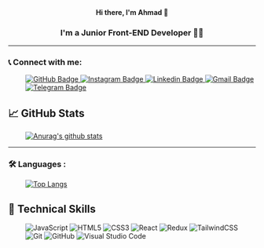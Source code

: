 <br>
<h4 align="center">
Hi there, I'm Ahmad 👋
</h4>

<h3 align="center">
I'm a Junior Front-END Developer  👨‍💻
</h3>

<!-- <hr style="height:1px">

<div align="center">
  <img src="https://s2.uupload.ir/files/rear-view-programmer-working-all-night-long_1d.jpg" width="700"/>
</div> -->

---


### 📞 Connect with me:


<div style="padding-left:35px" id="badges">
    
  <a href="https://github.com/ahmad-karimigorji">
    <img src="https://img.shields.io/badge/GitHub-black?style=for-the-badge&logo=GitHub&logoColor=white" alt="GitHub Badge"/>
  </a>
  <a href="https://www.instagram.com/ahmad.karimi.gorji">
    <img src="https://img.shields.io/badge/Instagram-D14836?style=for-the-badge&logo=Instagram&logoColor=white" alt="Instagram Badge"/>
  </a>
  <a href="#">
    <img src="https://img.shields.io/badge/Linkedin-blue?style=for-the-badge&logo=Linkedin&logoColor=white" alt="Linkedin Badge"/>
  </a>
  <a href="mailto:ahmad77karimigorji@gmail.com">
    <img src="https://img.shields.io/badge/Gmail-D14836?style=for-the-badge&logo=Gmail&logoColor=white" alt="Gmail Badge"/>
  </a>
  <a href="https://t.me/Karimigorji">
    <img src="https://img.shields.io/badge/Telegram-blue?style=for-the-badge&logo=Telegram&logoColor=white" alt="Telegram Badge"/>
  </a>
    
</div>



## 📈 GitHub Stats

<div style="padding-left:35px">

[![Anurag's github stats](https://github-readme-stats.vercel.app/api?username=ahmad-karimigorji&show_icons=true&bg_color=00000000)](https://github.com/ahmad-karimigorji)
</div>

<!-- [![Visitors](https://visitor-badge.glitch.me/badge?page_id=ahmad-karimigorji.ahmad-karimigorji)]() -->

---


### :hammer_and_wrench: Languages :

<div style="padding-left:35px">

[![Top Langs](https://github-readme-stats.vercel.app/api/top-langs/?username=ahmad-karimigorji&layout=compact)](https://github.com/ahmad-karimigorji)
</div>

## 💼 Technical Skills

<div style="padding-left:35px">

![JavaScript](https://img.shields.io/badge/javascript-%23323330.svg?style=for-the-badge&logo=javascript&logoColor=%23F7DF1E) ![HTML5](https://img.shields.io/badge/html5-%23E34F26.svg?style=for-the-badge&logo=html5&logoColor=white) ![CSS3](https://img.shields.io/badge/css3-%231572B6.svg?style=for-the-badge&logo=css3&logoColor=white) ![React](https://img.shields.io/badge/react-%2320232a.svg?style=for-the-badge&logo=react&logoColor=%2361DAFB) ![Redux](https://img.shields.io/badge/Redux-764ABC?style=for-the-badge&logo=redux&logoColor=white) ![TailwindCSS](https://img.shields.io/badge/tailwindcss-%2338B2AC.svg?style=for-the-badge&logo=tailwind-css&logoColor=white) ![Git](https://img.shields.io/badge/Git-%23E34F26?style=for-the-badge&logo=git&logoColor=white) ![GitHub](https://img.shields.io/badge/github-%23121011.svg?style=for-the-badge&logo=github&logoColor=white) ![Visual Studio Code](https://img.shields.io/badge/Visual%20Studio%20Code-0078d7.svg?style=for-the-badge&logo=visual-studio-code&logoColor=white)
<!-- 
 ![Next JS](https://img.shields.io/badge/Next-black?style=for-the-badge&logo=next.js&logoColor=white) -->
</div>
